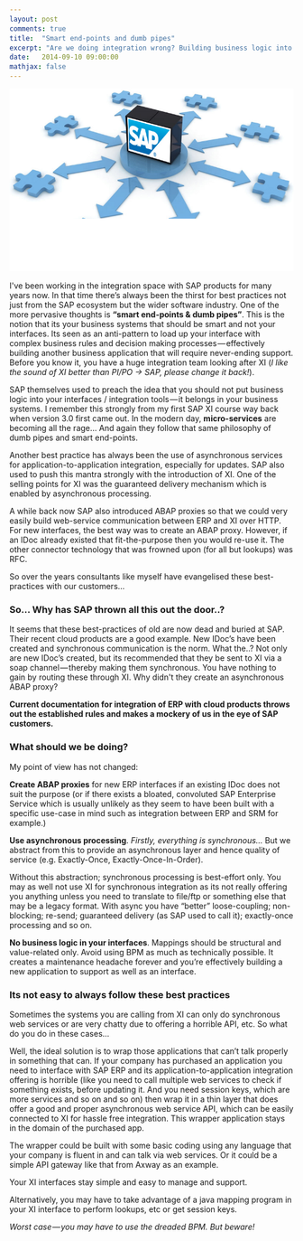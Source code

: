 ```yaml
---
layout: post
comments: true
title:  "Smart end-points and dumb pipes"
excerpt: "Are we doing integration wrong? Building business logic into interfaces and creating dependencies on bigger and bigger integration teams."
date:   2014-09-10 09:00:00
mathjax: false
---
```


<img src="/assets/smart-endpoints/sap_integration.png">

I've been working in the integration space with SAP products for many years now. In that time there’s always been the thirst for best practices not just from the SAP ecosystem but the wider software industry.
One of the more pervasive thoughts is __“smart end-points & dumb pipes”__. This is the notion that its your business systems that should be smart and not your interfaces. Its seen as an anti-pattern to load up your interface with complex business rules and decision making processes — effectively building another business application that will require never-ending support. Before you know it, you have a huge integration team looking after XI (_I like the sound of XI better than PI/PO -> SAP, please change it back!_).

SAP themselves used to preach the idea that you should not put business logic into your interfaces / integration tools — it belongs in your business systems. I remember this strongly from my first SAP XI course way back when version 3.0 first came out.
In the modern day, __micro-services__ are becoming all the rage… And again they follow that same philosophy of dumb pipes and smart end-points.

Another best practice has always been the use of asynchronous services for application-to-application integration, especially for updates. SAP also used to push this mantra strongly with the introduction of XI.
One of the selling points for XI was the guaranteed delivery mechanism which is enabled by asynchronous processing.

A while back now SAP also introduced ABAP proxies so that we could very easily build web-service communication between ERP and XI over HTTP. For new interfaces, the best way was to create an ABAP proxy. However, if an IDoc already existed that fit-the-purpose then you would re-use it. The other connector technology that was frowned upon (for all but lookups) was RFC.

So over the years consultants like myself have evangelised these best-practices with our customers…

### So… Why has SAP thrown all this out the door..?
It seems that these best-practices of old are now dead and buried at SAP. Their recent cloud products are a good example. New IDoc’s have been created and synchronous communication is the norm. What the..? Not only are new IDoc’s created, but its recommended that they be sent to XI via a soap channel — thereby making them synchronous. You have nothing to gain by routing these through XI. Why didn't they create an asynchronous ABAP proxy?

__Current documentation for integration of ERP with cloud products throws out the established rules and makes a mockery of us in the eye of SAP customers.__

### What should we be doing?
My point of view has not changed:

__Create ABAP proxies__ for new ERP interfaces if an existing IDoc does not suit the purpose (or if there exists a bloated, convoluted SAP Enterprise Service which is usually unlikely as they seem to have been built with a specific use-case in mind such as integration between ERP and SRM for example.)

__Use asynchronous processing__. _Firstly, everything is synchronous…_ But we abstract from this to provide an asynchronous layer and hence quality of service (e.g. Exactly-Once, Exactly-Once-In-Order).

Without this abstraction; synchronous processing is best-effort only. You may as well not use XI for synchronous integration as its not really offering you anything unless you need to translate to file/ftp or something else that may be a legacy format. With async you have “better” loose-coupling; non-blocking; re-send; guaranteed delivery (as SAP used to call it); exactly-once processing and so on.

__No business logic in your interfaces__. Mappings should be structural and value-related only. Avoid using BPM as much as technically possible. It creates a maintenance headache forever and you’re effectively building a new application to support as well as an interface.

### Its not easy to always follow these best practices
Sometimes the systems you are calling from XI can only do synchronous web services or are very chatty due to offering a horrible API, etc. So what do you do in these cases…

Well, the ideal solution is to wrap those applications that can’t talk properly in something that can. If your company has purchased an application you need to interface with SAP ERP and its application-to-application integration offering is horrible (like you need to call multiple web services to check if something exists, before updating it. And you need session keys, which are more services and so on and so on) then wrap it in a thin layer that does offer a good and proper asynchronous web service API, which can be easily connected to XI for hassle free integration. This wrapper application stays in the domain of the purchased app.

The wrapper could be built with some basic coding using any language that your company is fluent in and can talk via web services. Or it could be a simple API gateway like that from Axway as an example.

Your XI interfaces stay simple and easy to manage and support.

Alternatively, you may have to take advantage of a java mapping program in your XI interface to perform lookups, etc or get session keys.

_Worst case — you may have to use the dreaded BPM. But beware!_
